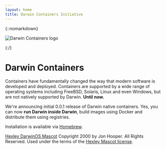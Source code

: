 ```yaml
---
layout: home
title: Darwin Containers Initiative
---
```


{::nomarkdown}
<p class="logo"><img src="{{ "/" | relative_url }}assets/images/favicon.svg" alt="Darwin Containers logo"></p>
{:/}

# Darwin Containers

Containers have fundamentally changed the way that modern software is developed and deployed. Containers are supported by a wide range of operating systems including FreeBSD, Solaris, Linux and even Windows, but are not natively supported by Darwin. **Until now.**

We're announcing initial 0.0.1 release of Darwin native containers.  Yes, you can now **run Darwin inside Darwin**, build images using Docker and distribute them using registries.

Installation is available via [Homebrew](https://github.com/darwin-containers/homebrew-formula#readme).

<div class="footer">
	<p><a href="http://www.hexley.com/">Hexley DarwinOS Mascot</a> Copyright 2000 by Jon Hooper. All Rights Reserved. Used under the terms of the <a href="http://www.hexley.com/license.html">Hexley Mascot license</a>.</p>
</div>
